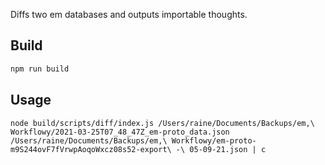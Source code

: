 Diffs two em databases and outputs importable thoughts.

## Build

```sh
npm run build
```

## Usage

`node build/scripts/diff/index.js /Users/raine/Documents/Backups/em,\ Workflowy/2021-03-25T07_48_47Z_em-proto_data.json /Users/raine/Documents/Backups/em,\ Workflowy/em-proto-m9S244ovF7fVrwpAoqoWxcz08s52-export\ -\ 05-09-21.json | c`

